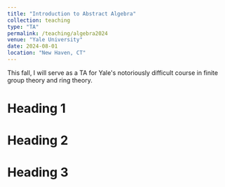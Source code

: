 ```yaml
---
title: "Introduction to Abstract Algebra"
collection: teaching
type: "TA"
permalink: /teaching/algebra2024
venue: "Yale University"
date: 2024-08-01
location: "New Haven, CT"
---
```


This fall, I will serve as a TA for Yale's notoriously difficult course in finite group theory and ring theory.

Heading 1
======

Heading 2
======

Heading 3
======
